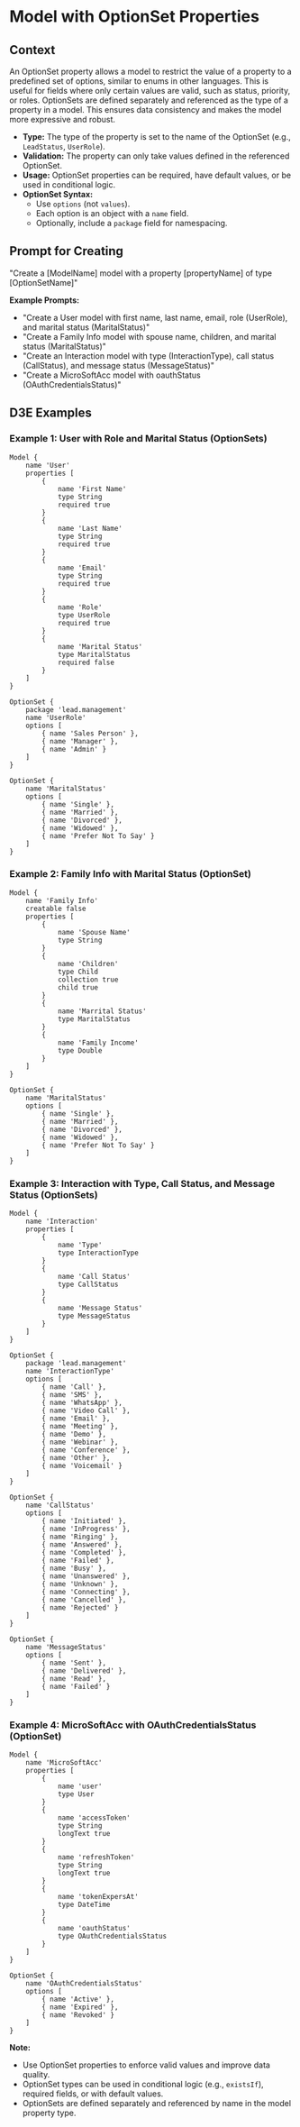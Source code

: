 # Model with OptionSet Properties

## Context

An OptionSet property allows a model to restrict the value of a property to a predefined set of options, similar to enums in other languages. This is useful for fields where only certain values are valid, such as status, priority, or roles. OptionSets are defined separately and referenced as the type of a property in a model. This ensures data consistency and makes the model more expressive and robust.

- **Type:** The type of the property is set to the name of the OptionSet (e.g., `LeadStatus`, `UserRole`).
- **Validation:** The property can only take values defined in the referenced OptionSet.
- **Usage:** OptionSet properties can be required, have default values, or be used in conditional logic.
- **OptionSet Syntax:**
    - Use `options` (not `values`).
    - Each option is an object with a `name` field.
    - Optionally, include a `package` field for namespacing.

## Prompt for Creating

"Create a [ModelName] model with a property [propertyName] of type [OptionSetName]"

**Example Prompts:**
- "Create a User model with first name, last name, email, role (UserRole), and marital status (MaritalStatus)"
- "Create a Family Info model with spouse name, children, and marital status (MaritalStatus)"
- "Create an Interaction model with type (InteractionType), call status (CallStatus), and message status (MessageStatus)"
- "Create a MicroSoftAcc model with oauthStatus (OAuthCredentialsStatus)"

## D3E Examples

### Example 1: User with Role and Marital Status (OptionSets)

```d3e
Model {
    name 'User'
    properties [
        {
            name 'First Name'
            type String
            required true
        }
        {
            name 'Last Name'
            type String
            required true
        }
        {
            name 'Email'
            type String
            required true
        }
        {
            name 'Role'
            type UserRole
            required true
        }
        {
            name 'Marital Status'
            type MaritalStatus
            required false
        }
    ]
}

OptionSet {
    package 'lead.management'
    name 'UserRole'
    options [
        { name 'Sales Person' },
        { name 'Manager' },
        { name 'Admin' }
    ]
}

OptionSet {
    name 'MaritalStatus'
    options [
        { name 'Single' },
        { name 'Married' },
        { name 'Divorced' },
        { name 'Widowed' },
        { name 'Prefer Not To Say' }
    ]
}
```

### Example 2: Family Info with Marital Status (OptionSet)

```d3e
Model {
    name 'Family Info'
    creatable false
    properties [
        {
            name 'Spouse Name'
            type String
        }
        {
            name 'Children'
            type Child
            collection true
            child true
        }
        {
            name 'Marrital Status'
            type MaritalStatus
        }
        {
            name 'Family Income'
            type Double
        }
    ]
}

OptionSet {
    name 'MaritalStatus'
    options [
        { name 'Single' },
        { name 'Married' },
        { name 'Divorced' },
        { name 'Widowed' },
        { name 'Prefer Not To Say' }
    ]
}
```

### Example 3: Interaction with Type, Call Status, and Message Status (OptionSets)

```d3e
Model {
    name 'Interaction'
    properties [
        {
            name 'Type'
            type InteractionType
        }
        {
            name 'Call Status'
            type CallStatus
        }
        {
            name 'Message Status'
            type MessageStatus
        }
    ]
}

OptionSet {
    package 'lead.management'
    name 'InteractionType'
    options [
        { name 'Call' },
        { name 'SMS' },
        { name 'WhatsApp' },
        { name 'Video Call' },
        { name 'Email' },
        { name 'Meeting' },
        { name 'Demo' },
        { name 'Webinar' },
        { name 'Conference' },
        { name 'Other' },
        { name 'Voicemail' }
    ]
}

OptionSet {
    name 'CallStatus'
    options [
        { name 'Initiated' },
        { name 'InProgress' },
        { name 'Ringing' },
        { name 'Answered' },
        { name 'Completed' },
        { name 'Failed' },
        { name 'Busy' },
        { name 'Unanswered' },
        { name 'Unknown' },
        { name 'Connecting' },
        { name 'Cancelled' },
        { name 'Rejected' }
    ]
}

OptionSet {
    name 'MessageStatus'
    options [
        { name 'Sent' },
        { name 'Delivered' },
        { name 'Read' },
        { name 'Failed' }
    ]
}
```

### Example 4: MicroSoftAcc with OAuthCredentialsStatus (OptionSet)

```d3e
Model {
    name 'MicroSoftAcc'
    properties [
        {
            name 'user'
            type User
        }
        {
            name 'accessToken'
            type String
            longText true
        }
        {
            name 'refreshToken'
            type String
            longText true
        }
        {
            name 'tokenExpersAt'
            type DateTime
        }
        {
            name 'oauthStatus'
            type OAuthCredentialsStatus
        }
    ]
}

OptionSet {
    name 'OAuthCredentialsStatus'
    options [
        { name 'Active' },
        { name 'Expired' },
        { name 'Revoked' }
    ]
}
```

**Note:**
- Use OptionSet properties to enforce valid values and improve data quality.
- OptionSet types can be used in conditional logic (e.g., `existsIf`), required fields, or with default values.
- OptionSets are defined separately and referenced by name in the model property type. 